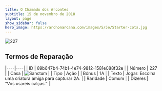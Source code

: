 ```yaml
---
title: O Chamado dos Arcontes
subtitle: 15 de novembro de 2018
layout: page
show_sidebar: false
hero_image: https://archonarcana.com/images/5/5e/Starter-cota.jpg
---
```


![227](https://cdn.keyforgegame.com/media/card_front/pt/341_227_VC53Q7XQ4C33_pt.png)

## Termos de Reparação

|----|----|
| ID | 89b647b4-74b1-4e74-9812-1581e088f32e |
| Número | 227 |
| Casa | ![Sanctum](https://archonarcana.com/images/thumb/c/c7/Sanctum.png/22px-Sanctum.png "Santuário") |
| Tipo | Ação |
| Bônus | 1A |
| Texto | Jogar: Escolha uma criatura amiga para capturar 2A. |
| Raridade | Comum |
| Dizeres | “Vós usareis calças.” |